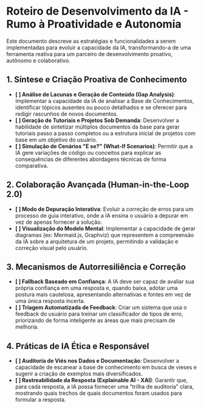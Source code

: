 # Roteiro de Desenvolvimento da IA - Rumo à Proatividade e Autonomia

Este documento descreve as estratégias e funcionalidades a serem implementadas para evoluir a capacidade da IA, transformando-a de uma ferramenta reativa para um parceiro de desenvolvimento proativo, autônomo e colaborativo.

## 1. Síntese e Criação Proativa de Conhecimento

-   **[ ] Análise de Lacunas e Geração de Conteúdo (Gap Analysis)**: Implementar a capacidade da IA de analisar a Base de Conhecimentos, identificar tópicos ausentes ou pouco detalhados e se oferecer para redigir rascunhos de novos documentos.
-   **[ ] Geração de Tutoriais e Projetos Sob Demanda**: Desenvolver a habilidade de sintetizar múltiplos documentos da base para gerar tutoriais passo a passo completos ou a estrutura inicial de projetos com base em um objetivo do usuário.
-   **[ ] Simulação de Cenários "E se?" (What-If Scenarios)**: Permitir que a IA gere variações de código ou conceitos para explicar as consequências de diferentes abordagens técnicas de forma comparativa.

## 2. Colaboração Avançada (Human-in-the-Loop 2.0)

-   **[ ] Modo de Depuração Interativa**: Evoluir a correção de erros para um processo de guia interativo, onde a IA ensina o usuário a depurar em vez de apenas fornecer a solução.
-   **[ ] Visualização do Modelo Mental**: Implementar a capacidade de gerar diagramas (ex: Mermaid.js, Graphviz) que representem a compreensão da IA sobre a arquitetura de um projeto, permitindo a validação e correção visual pelo usuário.

## 3. Mecanismos de Autorresiliência e Correção

-   **[ ] Fallback Baseado em Confiança**: A IA deve ser capaz de avaliar sua própria confiança em uma resposta e, quando baixa, adotar uma postura mais cautelosa, apresentando alternativas e fontes em vez de uma única resposta incerta.
-   **[ ] Triagem Automatizada de Feedback**: Criar um sistema que usa o feedback do usuário para treinar um classificador de tipos de erro, priorizando de forma inteligente as áreas que mais precisam de melhoria.

## 4. Práticas de IA Ética e Responsável

-   **[ ] Auditoria de Viés nos Dados e Documentação**: Desenvolver a capacidade de escanear a base de conhecimento em busca de vieses e sugerir a criação de exemplos mais diversificados.
-   **[ ] Rastreabilidade da Resposta (Explainable AI - XAI)**: Garantir que, para cada resposta, a IA possa fornecer uma "trilha de auditoria" clara, mostrando quais trechos de quais documentos foram usados para formular a resposta.

